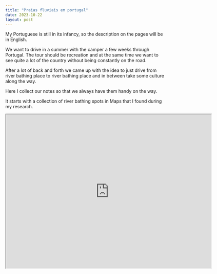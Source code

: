 ```yaml
---
title: "Praias fluviais em portugal"
date: 2023-10-22
layout: post
---
```

My Portuguese is still in its infancy, so the description on the pages will be in English.

We want to drive in a summer with the camper a few weeks through Portugal. The tour should be recreation and at the same time we want to see quite a lot of the country without being constantly on the road.

After a lot of back and forth we came up with the idea to just drive from river bathing place to river bathing place and in between take some culture along the way.

Here I collect our notes so that we always have them handy on the way.

It starts with a collection of river bathing spots in Maps that I found during my research.

<iframe src="https://www.google.com/maps/d/embed?mid=1FgS1kb01Qz2pqaxnbdLWylZsNEg&ehbc=2E312F" width="640" height="480"></iframe>
